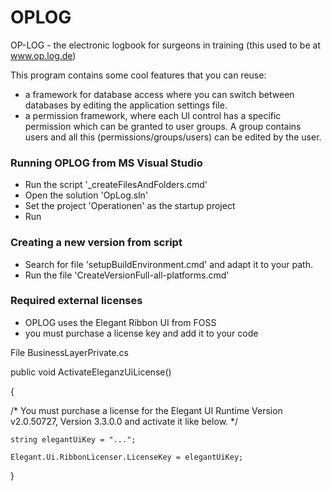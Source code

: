 # OPLOG
OP-LOG - the electronic logbook for surgeons in training (this used to be at www.op.log.de)

This program contains some cool features that you can reuse:
* a framework for database access where you can switch between databases by editing the application settings file.
* a permission framework, where each UI control has a specific permission which can be granted to user groups.
A group contains users and all this (permissions/groups/users) can be edited by the user.

### Running OPLOG from MS Visual Studio
* Run the script '_createFilesAndFolders.cmd'
* Open the solution 'OpLog.sln'
* Set the project 'Operationen' as the startup project
* Run

### Creating a new version from script
* Search for file 'setupBuildEnvironment.cmd' and adapt it to your path.
* Run the file 'CreateVersionFull-all-platforms.cmd'

### Required external licenses
* OPLOG uses the Elegant Ribbon UI from FOSS
* you must purchase a license key and add it to your code

File BusinessLayerPrivate.cs

public void ActivateEleganzUiLicense()

{

/* You must purchase a license for the Elegant UI Runtime Version v2.0.50727, Version 3.3.0.0 and activate it like below. */
    
    string elegantUiKey = "...";

    Elegant.Ui.RibbonLicenser.LicenseKey = elegantUiKey;

}

   

